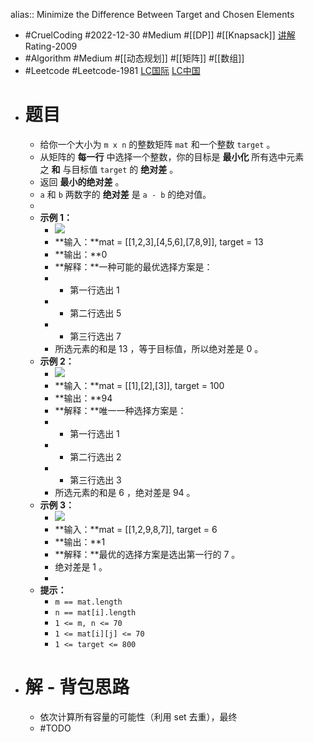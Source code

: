 alias:: Minimize the Difference Between Target and Chosen Elements

- #CruelCoding #2022-12-30 #Medium #[[DP]] #[[Knapsack]] [讲解](https://youtu.be/xdTkTgYU6Gw) Rating-2009
- #Algorithm #Medium #[[动态规划]] #[[矩阵]] #[[数组]]
- #Leetcode #Leetcode-1981 [LC国际](https://leetcode.com/problems/minimize-the-difference-between-target-and-chosen-elements/) [LC中国](https://leetcode.cn/problems/minimize-the-difference-between-target-and-chosen-elements/)
- # 题目
	- 给你一个大小为 `m x n` 的整数矩阵 `mat` 和一个整数 `target` 。
	- 从矩阵的 **每一行** 中选择一个整数，你的目标是 **最小化** 所有选中元素之 **和** 与目标值 `target` 的 **绝对差** 。
	- 返回 **最小的绝对差** 。
	- `a` 和 `b` 两数字的 **绝对差** 是 `a - b` 的绝对值。
	-
	- **示例 1：**
		- ![](https://assets.leetcode.com/uploads/2021/08/03/matrix1.png)
		- **输入：**mat = [[1,2,3],[4,5,6],[7,8,9]], target = 13
		- **输出：**0
		- **解释：**一种可能的最优选择方案是：
		- - 第一行选出 1
		- - 第二行选出 5
		- - 第三行选出 7
		- 所选元素的和是 13 ，等于目标值，所以绝对差是 0 。
	- **示例 2：**
		- ![](https://assets.leetcode.com/uploads/2021/08/03/matrix1-1.png)
		- **输入：**mat = [[1],[2],[3]], target = 100
		- **输出：**94
		- **解释：**唯一一种选择方案是：
		- - 第一行选出 1
		- - 第二行选出 2
		- - 第三行选出 3
		- 所选元素的和是 6 ，绝对差是 94 。
	- **示例 3：**
		- ![](https://assets.leetcode.com/uploads/2021/08/03/matrix1-3.png)
		- **输入：**mat = [[1,2,9,8,7]], target = 6
		- **输出：**1
		- **解释：**最优的选择方案是选出第一行的 7 。
		- 绝对差是 1 。
		-
	- **提示：**
		- `m == mat.length`
		- `n == mat[i].length`
		- `1 <= m, n <= 70`
		- `1 <= mat[i][j] <= 70`
		- `1 <= target <= 800`
- # 解 - 背包思路
	- 依次计算所有容量的可能性（利用 set 去重），最终
	- #TODO